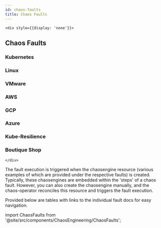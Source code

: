 ```yaml
---
id: chaos-faults
title: Chaos Faults
---
```


```mdx-code-block
<div style={{display: 'none'}}>
```

## Chaos Faults

### Kubernetes

### Linux

### VMware

### AWS

### GCP

### Azure

### Kube-Resilience

### Boutique Shop

```mdx-code-block
</div>
```

The fault execution is triggered when the chaosengine resource (various examples of which are provided under the respective faults) is created. Typically, these chaosengines are embedded within the 'steps' of a chaos fault. However, you can also create the chaosengine manually, and the chaos-operator reconciles this resource and triggers the fault execution.

Provided below are tables with links to the individual fault docs for easy navigation.

<!-- Custom component -->

import ChaosFaults from '@site/src/components/ChaosEngineering/ChaosFaults';

<ChaosFaults />

